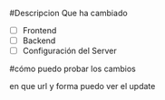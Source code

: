 #Descripcion
Que ha cambiado

- [ ] Frontend
- [ ] Backend
- [ ] Configuración del Server

#cómo puedo probar los cambios

en que url y forma puedo ver el update
